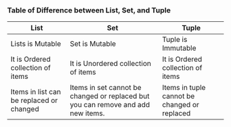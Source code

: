 ### Table of Difference between List, Set, and Tuple

|List|Set|Tuple|
|---|---|---|
|Lists is Mutable|Set is Mutable|Tuple is Immutable|
|It is Ordered collection of items|It is Unordered collection of items|It is Ordered collection of items|
|Items in list can be replaced or changed|Items in set cannot be changed or replaced but you can remove and add new items.|Items in tuple cannot be changed or replaced|
